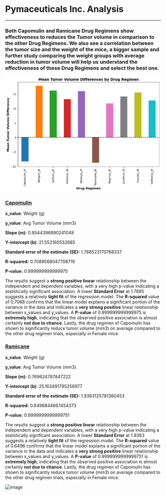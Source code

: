 # Pymaceuticals Inc. Analysis
---
### Both Capomulin and Ramicane Drug Regimens show effectiveness to reduces the Tumor volume in comparison to the other Drug Regimens. We also see a correlation between the tumor size and the weight of the mice, a bigger sample and further study comparing the weight groups with average reduction in tumor volume will help us understand the effectiveness of these Drug Regimens and select the best one.

![image](https://github.com/Saurabh-Lakhanpal/matplotlib-challenge/blob/main/Pymaceuticals/mean_tumor_reduction.png)

### <ins>Capomulin</ins>

<p><strong>x_value</strong>: Weight (g)</p>
<p><strong>y_value</strong>: Avg Tumor Volume (mm3)</p>
<p><strong>Slope (m)</strong>: 0.9544396890241048</p>
<p><strong>Y-intercept (b):</strong> 21.552160532685</p>
<p><strong>Standard error of the estimate (SE):</strong> 1.788523170768337</p>
<p><strong>R-squared:</strong> 0.7088568047708719</p>
<p><strong>P-value:</strong> 0.999999999999975</p> 

<p>The results suggest a <strong>strong positive linear</strong> relationship between the independent and dependent variables, with a very high p-value indicating a statistically significant association.
A lower <strong>Standard Error</strong> at 1.7885 suggests a relatively <strong>tight fit</strong> of the regression model.    
The <strong>R-squared</strong> value of 0.7088 confirms that the linear model explains a significant portion of the variance in the data and indicates a <strong> very strong positive</strong> linear relationship between x_values and y_values.
A <strong>P-value</strong> of 0.999999999999975 is <strong>extremely high</strong>, indicating that the observed positive association is almost certainly <strong>not due to chance</strong>. Lastly, the drug regimen of Capomulin has shown to significantly reduce tumor volume (mm3) on average compared to the other drug regimen trials, especially in Female mice.
</p>

### <ins>Ramicane</ins>

<p><strong>x_value</strong>: Weight (g)</p>
<p><strong>y_value</strong>: Avg Tumor Volume (mm3)</p>
<p><strong>Slope (m)</strong>: 0.769624787847222</p>
<p><strong>Y-intercept (b):</strong> 25.163491795256977</p>
<p><strong>Standard error of the estimate (SE):</strong> 1.9363125781360453</p>
<p><strong>R-squared:</strong> 0.6496844667454373</p>
<p><strong>P-value:</strong> 0.9999999999999751</p> 

<p>The results suggest a <strong>strong positive linear</strong> relationship between the independent and dependent variables, with a very high p-value indicating a statistically significant association.
A lower <strong>Standard Error</strong> at 1.9363 suggests a relatively <strong>tight fit</strong> of the regression model.    
The <strong>R-squared</strong> value of 0.6496 confirms that the linear model explains a significant portion of the variance in the data and indicates a <strong> very strong positive</strong> linear relationship between x_values and y_values.
A <strong>P-value</strong> of 0.9999999999999751 is <strong>extremely high</strong>, indicating that the observed positive association is almost certainly <strong>not due to chance</strong>. Lastly, the drug regimen of Capomulin has shown to significantly reduce tumor volume (mm3) on average compared to the other drug regimen trials, especially in Female mice.
</p>

![image](https://github.com/user-attachments/assets/3b27690b-cbae-47ad-bf72-54292b25a38f)


